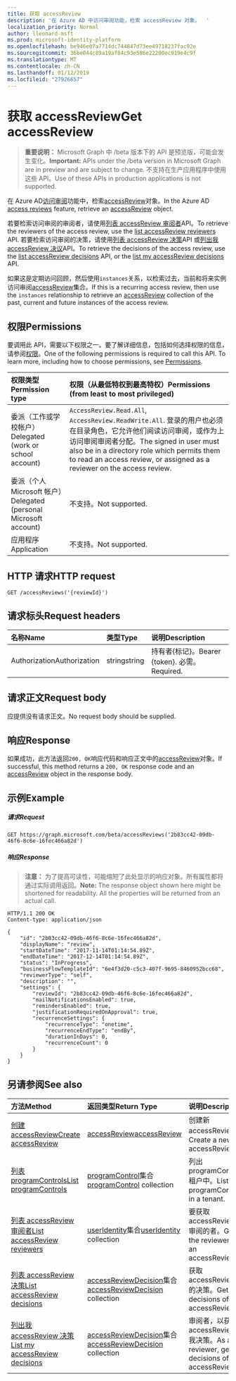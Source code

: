 ```yaml
---
title: 获取 accessReview
description: '在 Azure AD 中访问审阅功能，检索 accessReview 对象。  '
localization_priority: Normal
author: lleonard-msft
ms.prod: microsoft-identity-platform
ms.openlocfilehash: be946e07a7714dc744847d73ee49718237fac92e
ms.sourcegitcommit: 36be044c89a19af84c93e586e22200ec919e4c9f
ms.translationtype: MT
ms.contentlocale: zh-CN
ms.lasthandoff: 01/12/2019
ms.locfileid: "27926657"
---
```

# <a name="get-accessreview"></a><span data-ttu-id="c059d-103">获取 accessReview</span><span class="sxs-lookup"><span data-stu-id="c059d-103">Get accessReview</span></span>

> <span data-ttu-id="c059d-104">**重要说明：** Microsoft Graph 中 /beta 版本下的 API 是预览版，可能会发生变化。</span><span class="sxs-lookup"><span data-stu-id="c059d-104">**Important:** APIs under the /beta version in Microsoft Graph are in preview and are subject to change.</span></span> <span data-ttu-id="c059d-105">不支持在生产应用程序中使用这些 API。</span><span class="sxs-lookup"><span data-stu-id="c059d-105">Use of these APIs in production applications is not supported.</span></span>

<span data-ttu-id="c059d-106">在 Azure AD[访问审阅](../resources/accessreviews-root.md)功能中，检索[accessReview](../resources/accessreview.md)对象。</span><span class="sxs-lookup"><span data-stu-id="c059d-106">In the Azure AD [access reviews](../resources/accessreviews-root.md) feature, retrieve an [accessReview](../resources/accessreview.md) object.</span></span>  

<span data-ttu-id="c059d-107">若要检索访问审阅的审阅者，请使用[列表 accessReview 审阅者](accessreview-listreviewers.md)API。</span><span class="sxs-lookup"><span data-stu-id="c059d-107">To retrieve the reviewers of the access review, use the [list accessReview reviewers](accessreview-listreviewers.md) API.</span></span> <span data-ttu-id="c059d-108">若要检索访问审阅的决策，请使用[列表 accessReview 决策](accessreview-listdecisions.md)API 或[列出我 accessReview 决议](accessreview-listmydecisions.md)API。</span><span class="sxs-lookup"><span data-stu-id="c059d-108">To retrieve the decisions of the access review, use the [list accessReview decisions](accessreview-listdecisions.md) API, or the [list my accessReview decisions](accessreview-listmydecisions.md) API.</span></span>

<span data-ttu-id="c059d-109">如果这是定期访问回顾，然后使用`instances`关系，以检索过去，当前和将来实例访问审阅[accessReview](../resources/accessreview.md)集合。</span><span class="sxs-lookup"><span data-stu-id="c059d-109">If this is a recurring access review, then use the `instances` relationship to retrieve an [accessReview](../resources/accessreview.md) collection of the past, current and future instances of the access review.</span></span>

## <a name="permissions"></a><span data-ttu-id="c059d-110">权限</span><span class="sxs-lookup"><span data-stu-id="c059d-110">Permissions</span></span>
<span data-ttu-id="c059d-p103">要调用此 API，需要以下权限之一。要了解详细信息，包括如何选择权限的信息，请参阅[权限](/graph/permissions-reference)。</span><span class="sxs-lookup"><span data-stu-id="c059d-p103">One of the following permissions is required to call this API. To learn more, including how to choose permissions, see [Permissions](/graph/permissions-reference).</span></span>

|<span data-ttu-id="c059d-113">权限类型</span><span class="sxs-lookup"><span data-stu-id="c059d-113">Permission type</span></span>                        | <span data-ttu-id="c059d-114">权限（从最低特权到最高特权）</span><span class="sxs-lookup"><span data-stu-id="c059d-114">Permissions (from least to most privileged)</span></span>              |
|:--------------------------------------|:---------------------------------------------------------|
|<span data-ttu-id="c059d-115">委派（工作或学校帐户）</span><span class="sxs-lookup"><span data-stu-id="c059d-115">Delegated (work or school account)</span></span>     | <span data-ttu-id="c059d-116">`AccessReview.Read.All`, `AccessReview.ReadWrite.All`.</span><span class="sxs-lookup"><span data-stu-id="c059d-116"></span></span>  <span data-ttu-id="c059d-117">登录的用户也必须在目录角色，它允许他们阅读访问审阅，或作为上访问审阅审阅者分配。</span><span class="sxs-lookup"><span data-stu-id="c059d-117">The signed in user must also be in a directory role which permits them to read an access review, or assigned as a reviewer on the access review.</span></span> |
|<span data-ttu-id="c059d-118">委派（个人 Microsoft 帐户）</span><span class="sxs-lookup"><span data-stu-id="c059d-118">Delegated (personal Microsoft account)</span></span> | <span data-ttu-id="c059d-119">不支持。</span><span class="sxs-lookup"><span data-stu-id="c059d-119">Not supported.</span></span> |
|<span data-ttu-id="c059d-120">应用程序</span><span class="sxs-lookup"><span data-stu-id="c059d-120">Application</span></span>                            | <span data-ttu-id="c059d-121">不支持。</span><span class="sxs-lookup"><span data-stu-id="c059d-121">Not supported.</span></span> |

## <a name="http-request"></a><span data-ttu-id="c059d-122">HTTP 请求</span><span class="sxs-lookup"><span data-stu-id="c059d-122">HTTP request</span></span>
<!-- { "blockType": "ignored" } -->
```http
GET /accessReviews('{reviewId}')
```
## <a name="request-headers"></a><span data-ttu-id="c059d-123">请求标头</span><span class="sxs-lookup"><span data-stu-id="c059d-123">Request headers</span></span>
| <span data-ttu-id="c059d-124">名称</span><span class="sxs-lookup"><span data-stu-id="c059d-124">Name</span></span>         | <span data-ttu-id="c059d-125">类型</span><span class="sxs-lookup"><span data-stu-id="c059d-125">Type</span></span>        | <span data-ttu-id="c059d-126">说明</span><span class="sxs-lookup"><span data-stu-id="c059d-126">Description</span></span> |
|:-------------|:------------|:------------|
| <span data-ttu-id="c059d-127">Authorization</span><span class="sxs-lookup"><span data-stu-id="c059d-127">Authorization</span></span> | <span data-ttu-id="c059d-128">string</span><span class="sxs-lookup"><span data-stu-id="c059d-128">string</span></span> | <span data-ttu-id="c059d-129">持有者\{标记\}。</span><span class="sxs-lookup"><span data-stu-id="c059d-129">Bearer \{token\}.</span></span> <span data-ttu-id="c059d-130">必需。</span><span class="sxs-lookup"><span data-stu-id="c059d-130">Required.</span></span> |

## <a name="request-body"></a><span data-ttu-id="c059d-131">请求正文</span><span class="sxs-lookup"><span data-stu-id="c059d-131">Request body</span></span>
<span data-ttu-id="c059d-132">应提供没有请求正文。</span><span class="sxs-lookup"><span data-stu-id="c059d-132">No request body should be supplied.</span></span>

## <a name="response"></a><span data-ttu-id="c059d-133">响应</span><span class="sxs-lookup"><span data-stu-id="c059d-133">Response</span></span>
<span data-ttu-id="c059d-134">如果成功，此方法返回`200, OK`响应代码和响应正文中的[accessReview](../resources/accessreview.md)对象。</span><span class="sxs-lookup"><span data-stu-id="c059d-134">If successful, this method returns a `200, OK` response code and an [accessReview](../resources/accessreview.md) object in the response body.</span></span>

## <a name="example"></a><span data-ttu-id="c059d-135">示例</span><span class="sxs-lookup"><span data-stu-id="c059d-135">Example</span></span>
##### <a name="request"></a><span data-ttu-id="c059d-136">请求</span><span class="sxs-lookup"><span data-stu-id="c059d-136">Request</span></span>

<!-- {
  "blockType": "request",
  "name": "get_accessReview"
}-->
```http
GET https://graph.microsoft.com/beta/accessReviews('2b83cc42-09db-46f6-8c6e-16fec466a82d')
```

##### <a name="response"></a><span data-ttu-id="c059d-137">响应</span><span class="sxs-lookup"><span data-stu-id="c059d-137">Response</span></span>
><span data-ttu-id="c059d-p106">**注意：** 为了提高可读性，可能缩短了此处显示的响应对象。所有属性都将通过实际调用返回。</span><span class="sxs-lookup"><span data-stu-id="c059d-p106">**Note:** The response object shown here might be shortened for readability. All the properties will be returned from an actual call.</span></span>
<!-- {
  "blockType": "response",
  "truncated": true,
  "@odata.type": "microsoft.graph.accessReview",
} -->
```http
HTTP/1.1 200 OK
Content-type: application/json

{
    "id": "2b83cc42-09db-46f6-8c6e-16fec466a82d",
    "displayName": "review",
    "startDateTime": "2017-11-14T01:14:54.89Z",
    "endDateTime": "2017-12-14T01:14:54.89Z",
    "status": "InProgress",
    "businessFlowTemplateId": "6e4f3d20-c5c3-407f-9695-8460952bcc68",
    "reviewerType": "self",
    "description": "",
    "settings": {
        "reviewId": "2b83cc42-09db-46f6-8c6e-16fec466a82d",
        "mailNotificationsEnabled": true,
        "remindersEnabled": true,
        "justificationRequiredOnApproval": true,
        "recurrenceSettings": {
            "recurrenceType": "onetime",
            "recurrenceEndType": "endBy",
            "durationInDays": 0,
            "recurrenceCount": 0
        }
    }
}
```

## <a name="see-also"></a><span data-ttu-id="c059d-140">另请参阅</span><span class="sxs-lookup"><span data-stu-id="c059d-140">See also</span></span>

| <span data-ttu-id="c059d-141">方法</span><span class="sxs-lookup"><span data-stu-id="c059d-141">Method</span></span>           | <span data-ttu-id="c059d-142">返回类型</span><span class="sxs-lookup"><span data-stu-id="c059d-142">Return Type</span></span>    |<span data-ttu-id="c059d-143">说明</span><span class="sxs-lookup"><span data-stu-id="c059d-143">Description</span></span>|
|:---------------|:--------|:----------|
|[<span data-ttu-id="c059d-144">创建 accessReview</span><span class="sxs-lookup"><span data-stu-id="c059d-144">Create accessReview</span></span>](accessreview-create.md) |    [<span data-ttu-id="c059d-145">accessReview</span><span class="sxs-lookup"><span data-stu-id="c059d-145">accessReview</span></span>](../resources/accessreview.md) |  <span data-ttu-id="c059d-146">创建新 accessReview。</span><span class="sxs-lookup"><span data-stu-id="c059d-146">Create a new accessReview.</span></span> |
|[<span data-ttu-id="c059d-147">列表 programControls</span><span class="sxs-lookup"><span data-stu-id="c059d-147">List programControls</span></span>](programcontrol-list.md) | <span data-ttu-id="c059d-148">[programControl](../resources/programcontrol.md)集合</span><span class="sxs-lookup"><span data-stu-id="c059d-148">[programControl](../resources/programcontrol.md) collection</span></span> | <span data-ttu-id="c059d-149">列出 programControls 租户中。</span><span class="sxs-lookup"><span data-stu-id="c059d-149">List programControls in a tenant.</span></span> |
|[<span data-ttu-id="c059d-150">列表 accessReview 审阅者</span><span class="sxs-lookup"><span data-stu-id="c059d-150">List accessReview reviewers</span></span>](accessreview-listreviewers.md) |     <span data-ttu-id="c059d-151">[userIdentity](../resources/useridentity.md)集合</span><span class="sxs-lookup"><span data-stu-id="c059d-151">[userIdentity](../resources/useridentity.md) collection</span></span>|    <span data-ttu-id="c059d-152">要获取 accessReview 审阅的者。</span><span class="sxs-lookup"><span data-stu-id="c059d-152">Get the reviewers of an accessReview.</span></span> |
|[<span data-ttu-id="c059d-153">列表 accessReview 决策</span><span class="sxs-lookup"><span data-stu-id="c059d-153">List accessReview decisions</span></span>](accessreview-listdecisions.md) |     <span data-ttu-id="c059d-154">[accessReviewDecision](../resources/accessreviewdecision.md)集合</span><span class="sxs-lookup"><span data-stu-id="c059d-154">[accessReviewDecision](../resources/accessreviewdecision.md) collection</span></span>|    <span data-ttu-id="c059d-155">获取 accessReview 的决策。</span><span class="sxs-lookup"><span data-stu-id="c059d-155">Get the decisions of an accessReview.</span></span>|
|[<span data-ttu-id="c059d-156">列出我 accessReview 决策</span><span class="sxs-lookup"><span data-stu-id="c059d-156">List my accessReview decisions</span></span>](accessreview-listmydecisions.md) |        <span data-ttu-id="c059d-157">[accessReviewDecision](../resources/accessreviewdecision.md)集合</span><span class="sxs-lookup"><span data-stu-id="c059d-157">[accessReviewDecision](../resources/accessreviewdecision.md) collection</span></span>|    <span data-ttu-id="c059d-158">审阅者，以获取 accessReview 我决策。</span><span class="sxs-lookup"><span data-stu-id="c059d-158">As a reviewer, get my decisions of an accessReview.</span></span>|


<!-- {
  "type": "#page.annotation",
  "description": "Get accessReview",
  "keywords": "",
  "section": "documentation",
  "tocPath": ""
}-->
